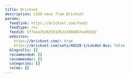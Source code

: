 ```yaml
---
title: Brickset
description: LEGO news from Brickset
params:
  feedlink: https://brickset.com/feed/
  feedtype: rss
  feedid: 5ffaea76302561d522d486847ea9b3d2
  websites:
    https://brickset.com/: true
    https://brickset.com/sets/40220-1/London-Bus: false
  blogrolls: []
  recommended: []
  recommender: []
  categories: []
  relme: {}
---
```

